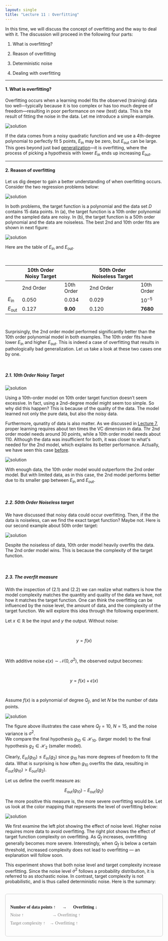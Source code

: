 ```yaml
---
layout: single
title: "Lecture 11 : Overfitting"
---
```


In this time, we will discuss the concept of overfitting and the way to deal with it. The discussion will proceed in the following four parts: 

1. What is overfitting?

2. Reason of overfitting

3. Deterministic noise

4. Dealing with overfitting

---

#### 1. What is overfitting? 

Overfitting occurs when a learning model fits the observed (training) data too well—typically because it is too complex or has too much degree of freedom—resulting in poor performance on new (test) data. This is the result of fitting the noise in the data. Let me introduce a simple example. 

![solution](/assets/images/of_1.svg) 

If the data comes from a noisy quadratic function and we use a 4th-degree polynomial to perfectly fit 5 points, $E_{\text{in}}$ may be zero, but $E_{\text{out}}$ can be large. This goes beyond just bad [generalization](https://isopink.github.io/VC-Dimension/)—it is overfitting, where the process of picking a hypothesis with lower $E_{\text{in}}$ ends up increasing $E_{\text{out}}$. 

---

#### 2. Reason of overfitting

Let us dig deeper to gain a better understanding of when overfitting occurs. Consider the two regression problems below: 

![solution](/assets/images/of_2.svg)

In both problems, the target function is a polynomial and the data set $D$ contains 15 data points. In (a), the target function is a 10th order polynomial and the sampled data are noisy. In (b), the target function is a 50th order polynomial and the data are noiseless. The best 2nd and 10th order fits are shown in next figure: 

![solution](/assets/images/of_3.svg)

Here are the table of $E_{\text{in}}$ and $E_{\text{out}}$. 

<br>

|                      | **10th Order Noisy Target** |           | **50th Order Noiseless Target** |           |
|----------------------|-----------------------------|-----------|----------------------------------|-----------|
|                      | 2nd Order                  | 10th Order | 2nd Order                       | 10th Order |
| $E_{\text{in}}$      | 0.050                      | 0.034      | 0.029                           | $10^{-5}$  |
| $E_{\text{out}}$     | 0.127                      | **9.00**   | 0.120                           | **7680**   |

<br>

Surprisingly, the 2nd order model performed significantly better than the 10th order polynomial model in both examples. The 10th order fits have lower $E_{\text{in}}$ and higher $E_{\text{out}}$. This is indeed a case of overfitting that results in pathologically bad generalization. Let us take a look at these two cases one by one. 

<br>

##### 2.1. 10th Order Noisy Target

![solution](/assets/images/of_4.svg)

Using a 10th-order model on 10th order target function doesn’t seem excessive. In fact, using a 2nd-degree model might seem too simple. So why did this happen? This is because of the quality of the data. The model learned not only the pure data, but also the noisy data. 

Furthermore, qunatity of data is also matter. As we discussed in [Lecture 7](https://isopink.github.io/VC-Dimension/), proper learning requires about ten times the VC dimension in data. Thr 2nd order model needs around 30 points, while a 10th order model needs about 110. Although the data was insufficient for both, it was closer to what's needed for the 2nd model, which explains its better performance. Actually, we have seen this case [before](https://isopink.github.io/Bias-and-variance/). 

![solution](/assets/images/of_5.svg)

With enough data, the 10th order model ​would outperform the 2nd order model. But with limited data, as in this case, the 2nd model performs better due to its smaller gap between $E_{\text{in}}$ and $E_{\text{out}}$.

<br>

##### 2.2. 50th Order Noiseless target 

We have discussed that noisy data could occur overfitting. Then, if the the data is noiseless, can we find the exact target function? Maybe not. Here is our second example about 50th order target:

![solution](/assets/images/of_6.svg)

Despite the noiseless of data, 10th order model heavily overfits the data. The 2nd order model wins. This is because the complexity of the target function. 

<br>

##### 2.3. The overfit measure 

With the inspection of (2.1) and (2.2) we can realize what matters is how the model complexity matches the quantity and quality of the data we have, not how it matches the target function. One can think the overfitting can be influenced by the noise level, the amount of data, and the complexity of the target function. We will explore this idea through the following experiment. 

Let $x \in \mathbb{R}$ be the input and $y$ the output. Without noise:

<br>

$$
y = f(x)
$$

<br>

With additive noise $\epsilon(x) \sim \mathcal{N}(0, \sigma^2)$, the observed output becomes:

<br>

$$
y = f(x) + \epsilon(x)
$$

<br>

Assume $f(x)$ is a polynomial of degree $Q_f$, and let $N$ be the number of data points. 

![solution](/assets/images/of_7.svg)

The figure above illustrates the case where $Q_f = 10$, $N = 15$, and the noise variance is $\sigma^2$.  
We compare the final hypothesis $g_{10} \in \mathcal{H}_{10}$. (larger model) to the final hypothesis $g_2 \in \mathcal{H}_2$ (smaller model).

Clearly, $E_{\text{in}}(g_{10}) \leq E_{\text{in}}(g_2)$ since $g_{10}$ has more degrees of freedom to fit the data. What is surprising is how often $g_{10}$ overfits the data, resulting in $E_{\text{out}}(g_{10}) > E_{\text{out}}(g_2)$.

Let us define the overfit measure as: 

$$
E_{\text{out}}(g_{10}) - E_{\text{out}}(g_2)
$$

The more positive this measure is, the more severe overfitting would be. Let us look at the color mapping that represents the level of overfitting below: 

![solution](/assets/images/of_8.svg)

We first examine the left plot showing the effect of noise level. Higher noise requires more data to avoid overfitting. The right plot shows the effect of target function complexity on overfitting. As $Q_f$ increases, overfitting generally becomes more severe. Interestingly, when $Q_f$ is below a certain threshold, increased complexity does not lead to overfitting — an explanation will follow soon. 

This experiment shows that both noise level and target complexity increase overfitting. Since the noise level $\sigma^2$ follows a probability distribution, it is referred to as stochastic noise. In contrast, target complexity is not probabilistic, and is thus called deterministic noise. Here is the summary: 

<br>

<div style="border:1px solid #ccc; padding:15px; border-radius:6px; line-height:1.8; font-family:serif;">

<b>Number of data points ↑</b> &nbsp;&nbsp;&nbsp;&nbsp; → &nbsp;&nbsp;&nbsp;&nbsp; <b>Overfitting ↓</b> <br>
<span style="color:gray">Noise ↑</span> &nbsp;&nbsp;&nbsp;&nbsp;&nbsp;&nbsp;&nbsp;&nbsp;&nbsp;&nbsp;&nbsp;&nbsp;&nbsp;&nbsp;&nbsp;&nbsp;&nbsp;&nbsp;&nbsp;&nbsp;&nbsp;&nbsp;&nbsp;&nbsp; <span style="color:gray">→ Overfitting ↑</span> <br>
<span style="color:gray">Target complexity ↑</span> &nbsp;&nbsp; <span style="color:gray">→ Overfitting ↑</span>

</div>

<br>



